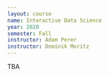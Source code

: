 ```yaml
---
layout: course
name: Interactive Data Science
year: 2020
semester: Fall
instructor: Adam Perer
instructor: Dominik Moritz
---
```


TBA